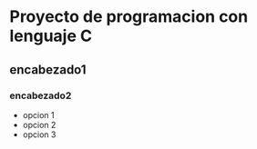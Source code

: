 # Proyecto de programacion con lenguaje C
## encabezado1
### encabezado2

- opcion 1
- opcion 2
- opcion 3
